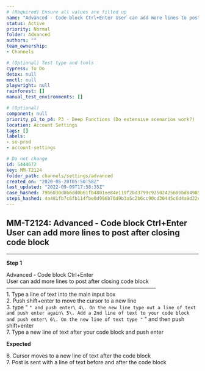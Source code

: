 ```yaml
---
# (Required) Ensure all values are filled up
name: "Advanced - Code block Ctrl+Enter User can add more lines to post after closing code block"
status: Active
priority: Normal
folder: Advanced
authors: ""
team_ownership: 
- Channels

# (Optional) Test type and tools
cypress: To Do
detox: null
mmctl: null
playwright: null
rainforest: []
manual_test_environments: []

# (Optional)
component: null
priority_p1_to_p4: P3 - Deep Functions (Do extensive scenarios work?)
location: Account Settings
tags: []
labels: 
- se-prod
- account-settings

# Do not change
id: 5444672
key: MM-T2124
folder_path: channels/settings/advanced
created_on: "2020-05-20T05:50:58Z"
last_updated: "2022-09-09T17:58:35Z"
case_hashed: 79b6030d866dd0b61fb4801ee84e119f2bd3799c9250242569bbd84985a9946b0ae320f167897d6c920d87e49db81b33
steps_hashed: 4a481fb7c6fb114fbe0d996b70d9b3a5c2b6cc90cd30445c6d4a9d22c62218745f4485de99d55d2e399374eba06d6295
---
```


## MM-T2124: Advanced - Code block Ctrl+Enter User can add more lines to post after closing code block

---

**Step 1**

Advanced - Code block Ctrl+Enter\
User can add more lines to post after closing code block\
————————————————————————————\
1\. Type a line of text into the main input box\
2\. Push shift+enter to move the cursor to a new line\
3\. type " `" and push enter\ 4\. On the new line type out a line of text and push enter again\ 5\. Add a 2nd line of text to your code block and push enter\ 6\. On the new line of text type "` " and then push shift+enter\
7\. Type a new line of text after your code block and push enter

**Expected**

6\. Cursor moves to a new line of text after the code block\
7\. Post is sent with a line of text before and after the code block
